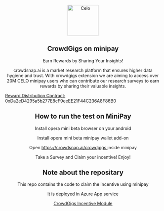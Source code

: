 <!-- TITLE -->
<p align="center"> 
  <img width="100px" src="https://www.crowdsnap.ai/assets/images/logo/logo_n.svg?1" align="center" alt="Celo" />
 <h2 align="center">CrowdGigs on minipay</h2>
 <p align="center">Earn Rewards by Sharing Your Insights!</p>
</p>
  <p align="center">
   crowdsnap.ai is a market research platform that ensures higher data hygiene and trust. With crowdgigs extension we are aiming to access over 20M CELO minipay users who can contribute our research surveys to earn rewards by sharing their valuable insights.
  </p>
 <a target="_blank" href="https://alfajores.celoscan.io/address/0xDa2eD4295a5b277E8cF9eeEE21F44C236A8F86B0">
     Reward Distribution Contract: 0xDa2eD4295a5b277E8cF9eeEE21F44C236A8F86B0
    </a>
  
</p>

<p align="center"> 
  
 <h2 align="center">How to run the test on MiniPay</h2>
 <p align="center">Install opera mini beta browser on your android</p>
 <p align="center">Install opera mini beta minipay wallet add-on</p>
 <p align="center">Open <a target="_blank" href="https://crowdsnap.ai/crowdgigs"> https://crowdsnap.ai/crowdgigs </a> inside minipay</p>
 <p align="center">Take a Survey and Claim your incentive! Enjoy!</p>
</p>

<p align="center"> 
  
 <h2 align="center">Note about the repositary</h2>
 <p align="center">This repo contains the code to claim the incentive using minipay</p>
 <p align="center">It is deployed in Azure App service</p>
 <p align="center"><a target="_blank" href="https://crowdsnapgigs.azurewebsites.net"> CrowdGigs Incentive Module </a>   </p>
 
</p>

